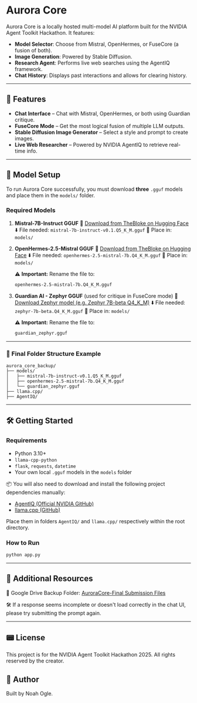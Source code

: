# Aurora Core

Aurora Core is a locally hosted multi-model AI platform built for the NVIDIA Agent Toolkit Hackathon. It features:

* **Model Selector**: Choose from Mistral, OpenHermes, or FuseCore (a fusion of both).
* **Image Generation**: Powered by Stable Diffusion.
* **Research Agent**: Performs live web searches using the AgentIQ framework.
* **Chat History**: Displays past interactions and allows for clearing history.

---

## 💬 Features

* **Chat Interface** – Chat with Mistral, OpenHermes, or both using Guardian critique.
* **FuseCore Mode** – Get the most logical fusion of multiple LLM outputs.
* **Stable Diffusion Image Generator** – Select a style and prompt to create images.
* **Live Web Researcher** – Powered by NVIDIA AgentIQ to retrieve real-time info.

---

## 📁 Model Setup

To run Aurora Core successfully, you must download **three** `.gguf` models and place them in the `models/` folder.

### Required Models

1. **Mistral-7B-Instruct GGUF**
   🔗 [Download from TheBloke on Hugging Face](https://huggingface.co/TheBloke/Mistral-7B-Instruct-v0.1-GGUF)
   ⬇️ File needed: `mistral-7b-instruct-v0.1.Q5_K_M.gguf`
   📁 Place in: `models/`

2. **OpenHermes-2.5-Mistral GGUF**
   🔗 [Download from TheBloke on Hugging Face](https://huggingface.co/TheBloke/OpenHermes-2.5-Mistral-7B-GGUF)
   ⬇️ File needed: `openhermes-2.5-mistral-7b.Q4_K_M.gguf`
   📁 Place in: `models/`

   ⚠️ **Important:** Rename the file to:

   ```bash
   openhermes-2.5-mistral-7b.Q4_K_M.gguf
   ```

3. **Guardian AI - Zephyr GGUF** (used for critique in FuseCore mode)
   🔗 [Download Zephyr model (e.g. Zephyr 7B-beta Q4\_K\_M)](https://huggingface.co/TheBloke/zephyr-7B-beta-GGUF)
   ⬇️ File needed: `zephyr-7b-beta.Q4_K_M.gguf`
   📁 Place in: `models/`

   ⚠️ **Important:** Rename the file to:

   ```bash
   guardian_zephyr.gguf
   ```

---

### 📂 Final Folder Structure Example

```
aurora_core_backup/
├── models/
│   ├── mistral-7b-instruct-v0.1.Q5_K_M.gguf
│   ├── openhermes-2.5-mistral-7b.Q4_K_M.gguf
│   └── guardian_zephyr.gguf
├── llama.cpp/
├── AgentIQ/
```

---

## 🛠 Getting Started

### Requirements

* Python 3.10+
* `llama-cpp-python`
* `flask`, `requests`, `datetime`
* Your own local `.gguf` models in the `models` folder

📦 You will also need to download and install the following project dependencies manually:

* [AgentIQ (Official NVIDIA GitHub)](https://github.com/NVIDIA/AgentIQ)
* [llama.cpp (GitHub)](https://github.com/ggerganov/llama.cpp)

Place them in folders `AgentIQ/` and `llama.cpp/` respectively within the root directory.

### How to Run

```bash
python app.py
```

---

## 🔗 Additional Resources

📁 Google Drive Backup Folder: [AuroraCore-Final Submission Files](https://drive.google.com/drive/folders/1MAyhTnDcFe6ZaJTgdmzi4ItYP5XH0Jps?usp=drive_link)

🛠 If a response seems incomplete or doesn't load correctly in the chat UI, please try submitting the prompt again.

---

## 📟 License

This project is for the NVIDIA Agent Toolkit Hackathon 2025. All rights reserved by the creator.

## 👤 Author

Built by Noah Ogle.
